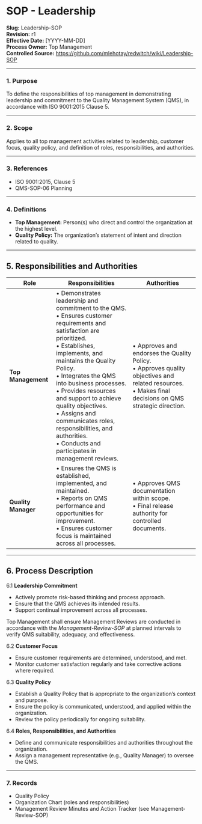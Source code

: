 # **SOP - Leadership**

**Slug:** Leadership-SOP  
**Revision:** r1  
**Effective Date:** [YYYY-MM-DD]  
**Process Owner:** Top Management  
**Controlled Source:** https://github.com/mlehotay/redwitch/wiki/Leadership-SOP  

---

### **1. Purpose**

To define the responsibilities of top management in demonstrating leadership and commitment to the Quality Management System (QMS), in accordance with ISO 9001:2015 Clause 5.

---

### **2. Scope**

Applies to all top management activities related to leadership, customer focus, quality policy, and definition of roles, responsibilities, and authorities.

---

### **3. References**

* ISO 9001:2015, Clause 5
* QMS-SOP-06 Planning

---

### **4. Definitions**

* **Top Management:** Person(s) who direct and control the organization at the highest level.
* **Quality Policy:** The organization’s statement of intent and direction related to quality.

---

## **5. Responsibilities and Authorities**


| **Role**            | **Responsibilities**                                                                                                                                                                                                                                                                                                                                                                                                                        | **Authorities**                                                                                                                                            |
| ------------------- | ------------------------------------------------------------------------------------------------------------------------------------------------------------------------------------------------------------------------------------------------------------------------------------------------------------------------------------------------------------------------------------------------------------------------------------------- | ---------------------------------------------------------------------------------------------------------------------------------------------------------- |
| **Top Management**  | • Demonstrates leadership and commitment to the QMS.<br>• Ensures customer requirements and satisfaction are prioritized.<br>• Establishes, implements, and maintains the Quality Policy.<br>• Integrates the QMS into business processes.<br>• Provides resources and support to achieve quality objectives.<br>• Assigns and communicates roles, responsibilities, and authorities.<br>• Conducts and participates in management reviews. | • Approves and endorses the Quality Policy.<br>• Approves quality objectives and related resources.<br>• Makes final decisions on QMS strategic direction. |
| **Quality Manager** | • Ensures the QMS is established, implemented, and maintained.<br>• Reports on QMS performance and opportunities for improvement.<br>• Ensures customer focus is maintained across all processes.                                                                                                                                                                                                                                           | • Approves QMS documentation within scope.<br>• Final release authority for controlled documents.                                                          |

---

## **6. Process Description**

6.1 **Leadership Commitment**

* Actively promote risk-based thinking and process approach.
* Ensure that the QMS achieves its intended results.
* Support continual improvement across all processes.

Top Management shall ensure Management Reviews are conducted in accordance with the *Management-Review-SOP* at planned intervals to verify QMS suitability, adequacy, and effectiveness.

6.2 **Customer Focus**

* Ensure customer requirements are determined, understood, and met.
* Monitor customer satisfaction regularly and take corrective actions where required.

6.3 **Quality Policy**

* Establish a Quality Policy that is appropriate to the organization’s context and purpose.
* Ensure the policy is communicated, understood, and applied within the organization.
* Review the policy periodically for ongoing suitability.

6.4 **Roles, Responsibilities, and Authorities**

* Define and communicate responsibilities and authorities throughout the organization.
* Assign a management representative (e.g., Quality Manager) to oversee the QMS.

---

### **7. Records**

* Quality Policy
* Organization Chart (roles and responsibilities)
* Management Review Minutes and Action Tracker (see Management-Review-SOP)
